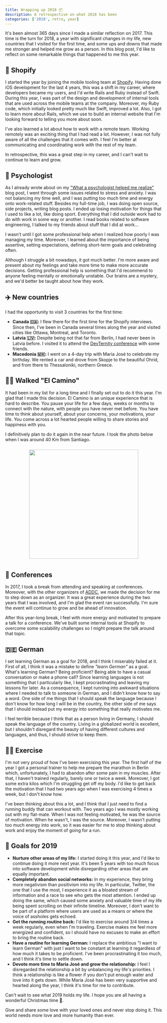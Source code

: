 ```yaml
---
title: Wrapping up 2018 📦
description: A retrospective on what 2018 has been
categories: ['2018', retro, year]
---
```


It's been almost 365 days since I made a similar reflection on 2017. This time is the turn for 2018, a year with significant changes in my life, new countries that I visited for the first time, and some ups and downs that made me stronger and helped me grow as a person. In this blog post, I'd like to reflect on some remarkable things that happened to me this year.

## 🛒 Shopify

I started the year by joining the mobile tooling team at [Shopify](https://shopify.com). Having done iOS development for the last 4 years, this was a shift in my career, where developers became my users, and I'd write Rails and Ruby instead of Swift. During this year, I was part of the design and development of internal tools that are used across the mobile teams at the company. Moreover, my Ruby code, which initially looked pretty much like Swift, improved a lot. Also, I got to learn more about Rails, which we use to build an internal website that I'm looking forward to telling you more about soon.

I've also learned a lot about how to work with a remote team. Working remotely was an exciting thing that I had read a lot. However, I was not fully aware of all the challenges that it comes with. I feel I'm better at communicating and coordinating work with the rest of my team.

In retrospective, this was a great step in my career, and I can't wait to continue to learn and grow.

## 🧠 Psychologist

As I already wrote about on my ["What a psychologist helped me realize"](/2018/10/06/what-psychologist-helped-me-realize) blog post, I went through some issues related to stress and anxiety. I was not balancing my time well, and I was putting too much time and energy onto work-related stuff. Besides my full-time job, I was doing open source, side projects, writing blog posts. I ended up losing motivation for things that I used to like a lot, like doing sport. Everything that I did outside work had to do with work in some way or another. I read books related to software engineering, I talked to my friends about stuff that I did at work...

I wasn't until I got some professional help when I realized how poorly I was managing my time. Moreover, I learned about the importance of being assertive, setting expectations, defining short-term goals and celebrating often.

Although I struggle a bit nowadays, it got much better. I'm more aware and present about my feelings and take more time to make more accurate decisions. Getting professional help is something that I'd recommend to anyone feeling mentally or emotionally unstable. Our brains are a mystery, and we'd better be taught about how they work.

## ✈️ New countries

I had the opportunity to visit 3 countries for the first time:

- **Canada 🇨🇦:** I flew there for the first time for the Shopify interviews. Since then, I've been in Canada several times along the year and visited cities like Ottawa, Montreal, and Toronto.
- **Latvia 🇱🇻:** Despite being not that far from Berlin, I had never been in Latvia before. I visited it to attend the [DevTernity conference](https://devternity.com/) with some friends.
- **Macedonia 🇲🇰:** I went on a 4-day trip with Maria José to celebrate my birthday. We rented a car and drove from Skopje to the beautiful Ohrid, and from there to Thessaloniki, northern Greece.

## 🚶‍♂️ Walked "El Camino"

It had been in my list for a long time and I finally set out to do it this year. I'm glad that I made this decision. El Camino is an unique experience that is hard to describe. You pause your life for a few days, weeks or months to connect with the nature, with people you have never met before. You have time to think about yourself, about your concerns, your motivations, your life. You come across a lot hearted people willing to share stories and happiness with you.

I definitively plan to do it again in the near future. I took the photo below when I was around 40 Km from Santiago.

<p align="center">
  <img src="/images/posts/camino.jpg" width="350px" style="margin: 10px"/>
</p>

## 📣 Conferences

In 2017, I took a break from attending and speaking at conferences. Moreover, with the other organizers of [ADDC](https://addconf.com), we made the decision for me to step down as an organizer. It was a great experience during the two years that I was involved, and I'm glad the event ran successfully. I'm sure the event will continue to grow and be ahead of innovation.

After this year-long break, I feel with more energy and motivated to prepare a talk for a conference. We've built some internal tools at Shopify to overcome some scalability challenges so I might prepare the talk around that topic.

## 🇩🇪 German

I set learning German as a goal for 2018, and I think I miserably failed at it. First of all, I think it was a mistake to define _"learn German"_ as a goal. What's learning German? Being proficient? Being able to have a casual conversation or make a phone call? Since learning languages is not something that I particularly like, I kept procrastinating and leaving my lessons for later. As a consequence, I kept running into awkward situations where I needed to talk to someone in German, and I didn't know how to say a word. One side of me things that I should speak the language because I don't know for how long I will be in the country, the other side of me says that I should instead put my energy into something that really motivates me.

I feel terrible because I think that as a person living in Germany, I should speak the language of the country. Living in a globalized world is excellent, but I shouldn't disregard the beauty of having different cultures and languages, and thus, I should strive to keep them.

## 🏃‍♂️ Exercise

I'm not very proud of how I've been exercising this year. The first half of the year I got a personal trainer to help me prepare the marathon in Berlin which, unfortunately, I had to abandon after some pain in my muscles. After that, I haven't trained regularly, barely one or twice a week. Moreover, I got some extra kilos which I'm struggling get off my body. I'd like to get back the motivation that I had two years ago when I was exercising 4 times a week, but I don't know how.

I've been thinking about this a lot, and I think that I just need to find a running buddy that can workout with. Two years ago I was mostly working out with my flat-mate. When I was not feeling motivated, he was the source of motivation. When he wasn't, I was the source. Moreover, I wasn't putting too much energy into work, so it was easier for me to stop thinking about work and enjoy the moment of going for a run.

## 🥅 Goals for 2019

- **Nurture other areas of my life:** I started doing it this year, and I'd like to continue doing it more next year. It's been 5 years with too much focus into software development while disregarding other areas that are equally important.
- **Completely abandon social networks:** In my experience, they bring more negativism than positivism into my life. In particular, Twitter, the one that I use the most, I experience it as a bloated stream of information and a race to see who gets the most attention. I ended up doing the same, which caused some anxiety and valuable time of my life being spent scrolling on their infinite timeline. Moreover, I don't want to be part of a platform where users are used as a means or where the voice of assholes gets echoed.
- **Get the running routine back:** I'd like to exercise around 3/4 times a week regularly, even when I'm traveling. Exercise makes me feel more energized and confident, so I should have no excuses to make an effort to bring the routine back.
- **Have a routine for learning German:** I replace the ambitious "I want to learn German" with just I want to be constant at learning it regardless of how much it takes to be proficient. I've been procrastinating it too much, and I think it's time to settle down.
- **Devote more time to María José and grow the relationship:** I feel I disregarded the relationship a bit by unbalancing my life's priorities. I think a relationship is like a flower if you don't put enough water and love into it gets down. While María José has been very supportive and hearted along the year, I think it's time for me to contribute.

Can't wait to see what 2019 holds my life. I hope you are all having a wonderful Christmas time 🎄.

Give and share some love with your loved ones and never stop doing it. This world needs more love and more humanity than ever.
